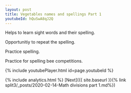 ```yaml
---
layout: post
title: Vegetables names and spellings Part 1
youtubeId: hQuSwA8qJ2Q
---
```

 
 
Helps to learn sight words and their spelling.

Opportunitiy to repeat the spelling. 

Practice spelling. 
 
Practice for spelling bee competitions. 
 
{% include youtubePlayer.html id=page.youtubeId %}
 
 
{% include analytics.html %} 
[Next]({{ site.baseurl }}{% link  split3/_posts/2020-02-14-Math divisions part 1.md%})
 
